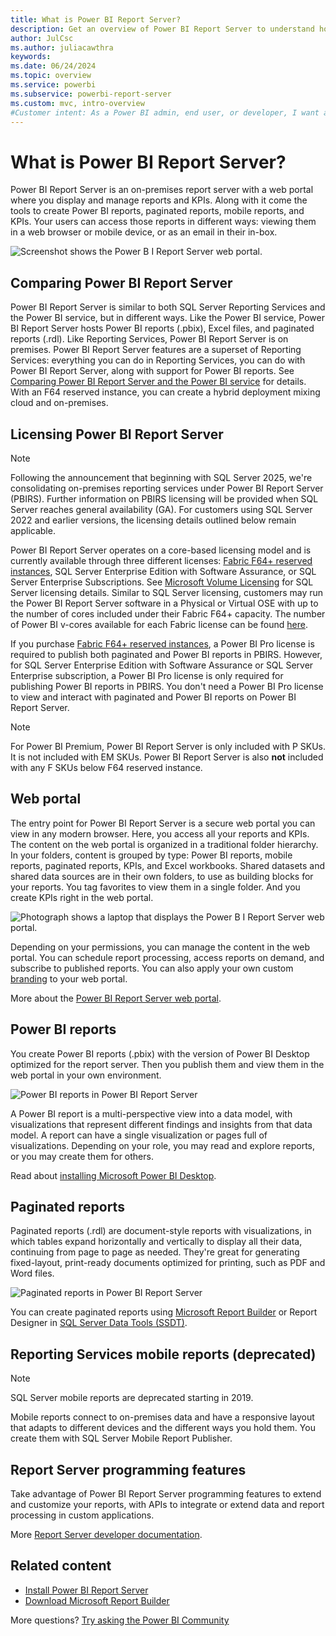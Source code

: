 ```yaml
---
title: What is Power BI Report Server?
description: Get an overview of Power BI Report Server to understand how it fits in with SQL Server Reporting Services (SSRS) and the rest of Power BI.
author: JulCsc
ms.author: juliacawthra
keywords: 
ms.date: 06/24/2024
ms.topic: overview
ms.service: powerbi
ms.subservice: powerbi-report-server
ms.custom: mvc, intro-overview
#Customer intent: As a Power BI admin, end user, or developer, I want an overview of Power BI Report Server so I understand how it fits in with SSRS and the Power BI service.
---
```

# What is Power BI Report Server?

Power BI Report Server is an on-premises report server with a web portal where you display and manage reports and KPIs. Along with it come the tools to create Power BI reports, paginated reports, mobile reports, and KPIs. Your users can access those reports in different ways: viewing them in a web browser or mobile device, or as an email in their in-box.

![Screenshot shows the Power B I Report Server web portal.](media/get-started/power-bi-report-server-overview.png)

## Comparing Power BI Report Server 
Power BI Report Server is similar to both SQL Server Reporting Services and the Power BI service, but in different ways. Like the Power BI service, Power BI Report Server hosts Power BI reports (.pbix), Excel files, and paginated reports (.rdl). Like Reporting Services, Power BI Report Server is on premises. Power BI Report Server features are a superset of Reporting Services: everything you can do in Reporting Services, you can do with Power BI Report Server, along with support for Power BI reports. See [Comparing Power BI Report Server and the Power BI service](compare-report-server-service.md) for details. With an F64 reserved instance, you can create a hybrid deployment mixing cloud and on-premises.

## Licensing Power BI Report Server

> [!NOTE]
> Following the announcement that beginning with SQL Server 2025, we're consolidating on-premises reporting services under Power BI Report Server (PBIRS). Further information on PBIRS licensing will be provided when SQL Server reaches general availability (GA). For customers using SQL Server 2022 and earlier versions, the licensing details outlined below remain applicable.

Power BI Report Server operates on a core-based licensing model and is currently available through three different licenses: [Fabric F64+ reserved instances](/fabric/enterprise/licenses), SQL Server Enterprise Edition with Software Assurance, or SQL Server Enterprise Subscriptions. See [Microsoft Volume Licensing](https://www.microsoft.com/licensing/docs) for SQL Server licensing details. Similar to SQL Server licensing, customers may run the Power BI Report Server software in a Physical or Virtual OSE with up to the number of cores included under their Fabric F64+ capacity. The number of Power BI v-cores available for each Fabric license can be found [here](/fabric/enterprise/licenses).

If you purchase [Fabric F64+ reserved instances](/fabric/enterprise/licenses), a Power BI Pro license is required to publish both paginated and Power BI reports in PBIRS. However, for SQL Server Enterprise Edition with Software Assurance or SQL Server Enterprise subscription, a Power BI Pro license is only required for publishing Power BI reports in PBIRS.  You don't need a Power BI Pro license to view and interact with paginated and Power BI reports on Power BI Report Server.

> [!NOTE]
> For Power BI Premium, Power BI Report Server is only included with P SKUs. It is not included with EM SKUs. Power BI Report Server is also **not** included with any F SKUs below F64 reserved instance.

## Web portal
The entry point for Power BI Report Server is a secure web portal you can view in any modern browser. Here, you access all your reports and KPIs. The content on the web portal is organized in a traditional folder hierarchy. In your folders, content is grouped by type: Power BI reports, mobile reports, paginated reports, KPIs, and Excel workbooks. Shared datasets and shared data sources are in their own folders, to use as building blocks for your reports. You tag favorites to view them in a single folder. And you create KPIs right in the web portal. 

![Photograph shows a laptop that displays the Power B I Report Server web portal.](media/get-started/web-portal.png)

Depending on your permissions, you can manage the content in the web portal. You can schedule report processing, access reports on demand, and subscribe to published reports. You can also apply your own custom [branding](/sql/reporting-services/branding-the-web-portal) to your web portal. 

More about the [Power BI Report Server web portal](/sql/reporting-services/web-portal-ssrs-native-mode).

## Power BI reports
You create Power BI reports (.pbix) with the version of Power BI Desktop optimized for the report server. Then you publish them and view them in the web portal in your own environment.

![Power BI reports in Power BI Report Server](media/get-started/report-server-power-bi-reports.png)

A Power BI report is a multi-perspective view into a data model, with visualizations that represent different findings and insights from that data model.  A report can have a single visualization or pages full of visualizations. Depending on your role, you may read and explore reports, or you may create them for others.

Read about [installing Microsoft Power BI Desktop](install-powerbi-desktop.md).

## Paginated reports
Paginated reports (.rdl) are document-style reports with visualizations, in which tables expand horizontally and vertically to display all their data, continuing from page to page as needed. They're great for generating fixed-layout, print-ready documents optimized for printing, such as PDF and Word files. 

![Paginated reports in Power BI Report Server](media/get-started/paginated-reports.png)

You can create paginated reports using [Microsoft Report Builder](/sql/reporting-services/report-builder/report-builder-in-sql-server-2016) or Report Designer in [SQL Server Data Tools (SSDT)](/sql/reporting-services/tools/reporting-services-in-sql-server-data-tools-ssdt).

## Reporting Services mobile reports (deprecated)

> [!NOTE]
> SQL Server mobile reports are deprecated starting in 2019.

Mobile reports connect to on-premises data and have a responsive layout that adapts to different devices and the different ways you hold them. You create them with SQL Server Mobile Report Publisher.

## Report Server programming features
Take advantage of Power BI Report Server programming features to extend and customize your reports, with APIs to integrate or extend data and report processing in custom applications.

More [Report Server developer documentation](/sql/reporting-services/reporting-services-developer-documentation).

## Related content

* [Install Power BI Report Server](install-report-server.md)  
* [Download Microsoft Report Builder](https://www.microsoft.com/download/details.aspx?id=53613)  

More questions? [Try asking the Power BI Community](https://community.powerbi.com/)
